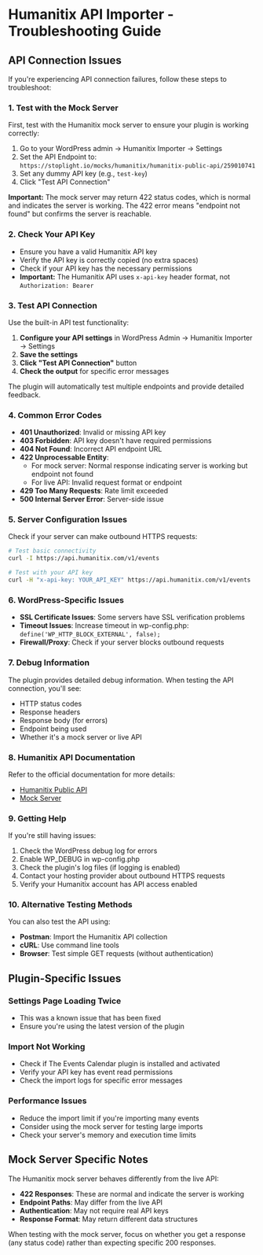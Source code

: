 # Humanitix API Importer - Troubleshooting Guide

## API Connection Issues

If you're experiencing API connection failures, follow these steps to troubleshoot:

### 1. Test with the Mock Server

First, test with the Humanitix mock server to ensure your plugin is working correctly:

1. Go to your WordPress admin → Humanitix Importer → Settings
2. Set the API Endpoint to: `https://stoplight.io/mocks/humanitix/humanitix-public-api/259010741`
3. Set any dummy API key (e.g., `test-key`)
4. Click "Test API Connection"

**Important:** The mock server may return 422 status codes, which is normal and indicates the server is working. The 422 error means "endpoint not found" but confirms the server is reachable.

### 2. Check Your API Key

- Ensure you have a valid Humanitix API key
- Verify the API key is correctly copied (no extra spaces)
- Check if your API key has the necessary permissions
- **Important:** The Humanitix API uses `x-api-key` header format, not `Authorization: Bearer`

### 3. Test API Connection

Use the built-in API test functionality:

1. **Configure your API settings** in WordPress Admin → Humanitix Importer → Settings
2. **Save the settings**
3. **Click "Test API Connection"** button
4. **Check the output** for specific error messages

The plugin will automatically test multiple endpoints and provide detailed feedback.

### 4. Common Error Codes

- **401 Unauthorized**: Invalid or missing API key
- **403 Forbidden**: API key doesn't have required permissions
- **404 Not Found**: Incorrect API endpoint URL
- **422 Unprocessable Entity**: 
  - For mock server: Normal response indicating server is working but endpoint not found
  - For live API: Invalid request format or endpoint
- **429 Too Many Requests**: Rate limit exceeded
- **500 Internal Server Error**: Server-side issue

### 5. Server Configuration Issues

Check if your server can make outbound HTTPS requests:

```bash
# Test basic connectivity
curl -I https://api.humanitix.com/v1/events

# Test with your API key
curl -H "x-api-key: YOUR_API_KEY" https://api.humanitix.com/v1/events
```

### 6. WordPress-Specific Issues

- **SSL Certificate Issues**: Some servers have SSL verification problems
- **Timeout Issues**: Increase timeout in wp-config.php: `define('WP_HTTP_BLOCK_EXTERNAL', false);`
- **Firewall/Proxy**: Check if your server blocks outbound requests

### 7. Debug Information

The plugin provides detailed debug information. When testing the API connection, you'll see:

- HTTP status codes
- Response headers
- Response body (for errors)
- Endpoint being used
- Whether it's a mock server or live API

### 8. Humanitix API Documentation

Refer to the official documentation for more details:
- [Humanitix Public API](https://humanitix.stoplight.io/docs/humanitix-public-api/e508a657c1467-humanitix-public-api)
- [Mock Server](https://stoplight.io/mocks/humanitix/humanitix-public-api/259010741)

### 9. Getting Help

If you're still having issues:

1. Check the WordPress debug log for errors
2. Enable WP_DEBUG in wp-config.php
3. Check the plugin's log files (if logging is enabled)
4. Contact your hosting provider about outbound HTTPS requests
5. Verify your Humanitix account has API access enabled

### 10. Alternative Testing Methods

You can also test the API using:

- **Postman**: Import the Humanitix API collection
- **cURL**: Use command line tools
- **Browser**: Test simple GET requests (without authentication)

## Plugin-Specific Issues

### Settings Page Loading Twice
- This was a known issue that has been fixed
- Ensure you're using the latest version of the plugin

### Import Not Working
- Check if The Events Calendar plugin is installed and activated
- Verify your API key has event read permissions
- Check the import logs for specific error messages

### Performance Issues
- Reduce the import limit if you're importing many events
- Consider using the mock server for testing large imports
- Check your server's memory and execution time limits

## Mock Server Specific Notes

The Humanitix mock server behaves differently from the live API:

- **422 Responses**: These are normal and indicate the server is working
- **Endpoint Paths**: May differ from the live API
- **Authentication**: May not require real API keys
- **Response Format**: May return different data structures

When testing with the mock server, focus on whether you get a response (any status code) rather than expecting specific 200 responses. 